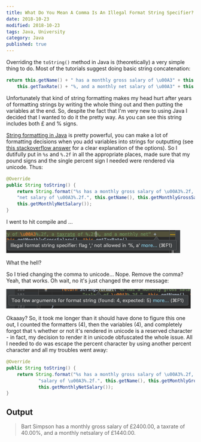 ```yaml
---
title: What Do You Mean A Comma Is An Illegal Format String Specifier?
date: 2018-10-23
modified: 2018-10-23
tags: Java, University
category: Java
published: true
---
```


Overriding the `toString()` method in Java is (theoretically) a very simple thing to do. Most of the tutorials suggest doing basic string concatenation:

```java
return this.getName() + " has a monthly gross salary of \u00A3" + this.getMonthlyGrossSalary() + ", a taxrate of " +
    this.getTaxRate() + "%, and a monthly net salary of \u00A3" + this.getMonthlyNetSalary;
```

Unfortunately that kind of string formatting makes my head hurt after years of formatting strings by writing the whole thing out and then putting the variables at the end. So, despite the fact that I'm very new to using Java I decided that I wanted to do it the pretty way. As you can see this string includes both &pound; and &#37; signs.

[String formatting in Java](https://docs.oracle.com/javase/tutorial/java/data/numberformat.html) is pretty powerful, you can make a lot of formatting decisions when you add variables into strings for outputting (see [this stackoverflow answer](https://stackoverflow.com/a/40572459) for a clear explanation of the options). So I dutifully put in `%s` and `%.2f` in all the appropriate places, made sure that my pound signs and the single percent sign I needed were rendered via unicode. Thus:

```java
@Override
public String toString() {
    return String.format("%s has a monthly gross salary of \u00A3%.2f, a taxrate of %.2f\u0025, and a monthly" +
    "net salary of \u00A3%.2f.", this.getName(), this.getMonthlyGrossSalary(), this.getTaxRate(),
    this.getMonthlyNetSalary());
}
```

I went to hit compile and ...

![Illegal format string specifier: flag ',' not allowed in '%, a'](/assets/2018-10-23-formatting-error.png)

What the hell?

So I tried changing the comma to unicode... Nope. Remove the comma? Yeah, that works. Oh wait, no it's just changed the error message:

![Too few arguments for format string (found: 4, expected: 5)](/assets/2018-10-23-too-few-arguments.png)

Okaaay? So, it took me longer than it should have done to figure this one out, I counted the formatters (4), then the variables (4), and completely forgot that `%` whether or not it's rendered in unicode is a reserved character - in fact, my decision to render it in unicode obfuscated the whole issue. All I needed to do was escape the percent character by using another percent character and all my troubles went away:

```java
@Override
public String toString() {
    return String.format("%s has a monthly gross salary of \u00A3%.2f, a taxrate of %.2f%% and a monthly net" +
            "salary of \u00A3%.2f.", this.getName(), this.getMonthlyGrossSalary(), this.getTaxRate(),
            this.getMonthlyNetSalary());
}
```

## Output


>Bart Simpson has a monthly gross salary of &pound;2400.00, a taxrate of 40.00%, and a monthly netsalary of &pound;1440.00.
